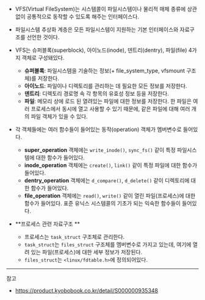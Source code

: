 
- VFS(Virtual FileSystem)는 시스템콜이 파일시스템이나 물리적 매체 종류에 상관없이 공통적으로 동작할 수 있도록 해주는 인터페이스다.
- 파일시스템 추상화 계층은 모든 파일시스템이 지원하는 기본 인터페이스와 자료구조를 선언한 것이다.
- VFS는 슈퍼블록(superblock), 아이노드(inode), 덴트리(dentry), 파일(file) 4가지 객체로 구성돼있다. 
  - **슈퍼블록**: 파일시스템을 기술하는 정보(+ file_system_type, vfsmount 구조체)를 저장한다.
  - **아이노드**: 파일이나 디렉토리를 관리하는 데 필요한 모든 정보를 저장한다.
  - **덴트리**: 디렉토리 경로명 속 각 항목의 유효성 정보 등을 저장한다.
  - **파일**: 메모리 상에 로드 된 열려있는 파일에 대한 정보를 저장한다. 한 파일은 여러 프로세스에서 동시에 열고 사용할 수 있기 때문에, 같은 파일에 대해 여러 개의 파일 객체가 있을 수 있다.
  

- 각 객체들에는 여러 함수들이 들어있는 동작(operation) 객체가 멤버변수로 들어있다. 
  - **super_operation** 객체에는 `write_inode()`, `sync_fs()` 같이 특정 파일시스템에 대한 함수가 들어있다.
  - **inode_operation** 객체에는 `create()`, `link()` 같이 특정 파일에 대한 함수가 들어있다.
  - **dentry_operation** 객체에는 `d_compare()`, `d_delete()` 같이 디렉토리에 대한 함수가 들어있다.
  - **file_operation** 객체에는 `read()`, `write()` 같이 열린 파일(프로세스)에 대한 함수가 들어있다. 표준 유닉스 시스템콜의 기초가 되는 익숙한 함수들이 들어있다.


- **프로세스 관련 자료구조 **
  - 프로세스는 `task_struct` 구조체로 관리한다.
  - `task_struct`는 `files_struct` 구조체를 멤버변수로 가지고 있는데, 여기에 열려 있는 파일(프로세스)에 대한 세부 정보가 저장된다.
  - `files_struct`는 `<linux/fdtable.h>`에 정의되어있다.


---
참고
- https://product.kyobobook.co.kr/detail/S000000935348